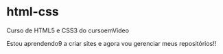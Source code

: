 # html-css
Curso de HTML5 e CSS3 do cursoemVídeo

Estou aprendendo9 a criar sites e agora vou gerenciar meus repositórios!!